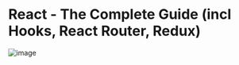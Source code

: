# React - The Complete Guide (incl Hooks, React Router, Redux)
![image](https://user-images.githubusercontent.com/109369193/187834222-3b89b272-1acc-4c33-a766-996ffe63feaa.png)
